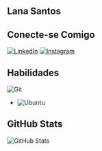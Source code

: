 ## Lana Santos


## Conecte-se Comigo
[![LinkedIn](https://img.shields.io/badge/LinkedIn-0077B5?style=for-the-badge&logo=linkedin&logoColor=white)](https://www.linkedin.com/in/lana-kods/)
[![Instagram](https://img.shields.io/badge/-Instagram-%23E4405F?style=for-the-badge&logo=instagram&logoColor=white)](https://www.instagram.com/lana-kods/)

## Habilidades
![Git](https://img.shields.io/badge/GIT-E44C30?style=for-the-badge&logo=git&logoColor=white)
- ![Ubuntu](https://img.shields.io/badge/Ubuntu-35495E?style=for-the-badge&logo=ubuntu&logoColor=2CA5E0)

## GitHub Stats
![GitHub Stats](https://github-readme-stats.vercel.app/api?username=lanamawe&theme=transparent&bg_color=000&border_color=30A3DC&show_icons=true&icon_color=30A3DC&title_color=E94D5F&text_color=FFF)


